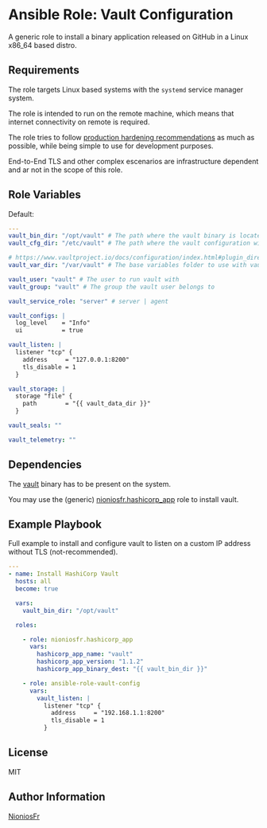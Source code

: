 Ansible Role: Vault Configuration
=========

A generic role to install a binary application released on GitHub in a Linux x86_64 based distro.

Requirements
------------

The role targets Linux based systems with the `systemd` service manager system.

The role is intended to run on the remote machine, which means that internet connectivity on remote is required.

The role tries to follow [production hardening recommendations](https://learn.hashicorp.com/vault/operations/production-hardening)
as much as possible, while being simple to use for development purposes.

End-to-End TLS and other complex escenarios are infrastructure dependent and ar not in the scope of this role.

Role Variables
--------------

Default:

```yaml
---
vault_bin_dir: "/opt/vault" # The path where the vault binary is located
vault_cfg_dir: "/etc/vault" # The path where the vault configuration will be stored

# https://www.vaultproject.io/docs/configuration/index.html#plugin_directory
vault_var_dir: "/var/vault" # The base variables folder to use with vault

vault_user: "vault" # The user to run vault with
vault_group: "vault" # The group the vault user belongs to

vault_service_role: "server" # server | agent

vault_configs: |
  log_level    = "Info"
  ui           = true

vault_listen: |
  listener "tcp" {
    address     = "127.0.0.1:8200"
    tls_disable = 1
  }

vault_storage: |
  storage "file" {
    path        = "{{ vault_data_dir }}"
  }

vault_seals: ""

vault_telemetry: ""

```

Dependencies
------------

The [vault](https://www.vaultproject.io) binary has to be present on the system.

You may use the (generic) [nioniosfr.hashicorp_app](https://galaxy.ansible.com/nioniosfr/hashicorp_app) role to install vault.

Example Playbook
----------------

Full example to install and configure vault to listen on a custom IP address without TLS (not-recommended).

```yaml
---
- name: Install HashiCorp Vault
  hosts: all
  become: true

  vars:
    vault_bin_dir: "/opt/vault"

  roles:

    - role: nioniosfr.hashicorp_app
      vars:
        hashicorp_app_name: "vault"
        hashicorp_app_version: "1.1.2"
        hashicorp_app_binary_dest: "{{ vault_bin_dir }}"

    - role: ansible-role-vault-config
      vars:
        vault_listen: |
          listener "tcp" {
            address     = "192.168.1.1:8200"
            tls_disable = 1
          }

```

License
-------

MIT

Author Information
------------------

[NioniosFr](https://github.com/NioniosFr)
